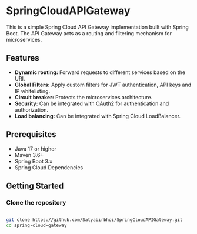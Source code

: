 # SpringCloudAPIGateway
This is a simple Spring Cloud API Gateway implementation built with Spring Boot. The API Gateway acts as a routing and filtering mechanism for microservices.

## Features
- **Dynamic routing:** Forward requests to different services based on the URI.
- **Global Filters:** Apply custom filters for JWT authentication, API keys and IP whitelisting.
- **Circuit breaker:** Protects the microservices architecture.
- **Security:** Can be integrated with OAuth2 for authentication and authorization.
- **Load balancing:** Can be integrated with Spring Cloud LoadBalancer.

## Prerequisites
- Java 17 or higher
- Maven 3.6+
- Spring Boot 3.x
- Spring Cloud Dependencies


## Getting Started
### Clone the repository
```bash

git clone https://github.com/Satyabirbhoi/SpringCloudAPIGateway.git
cd spring-cloud-gateway
